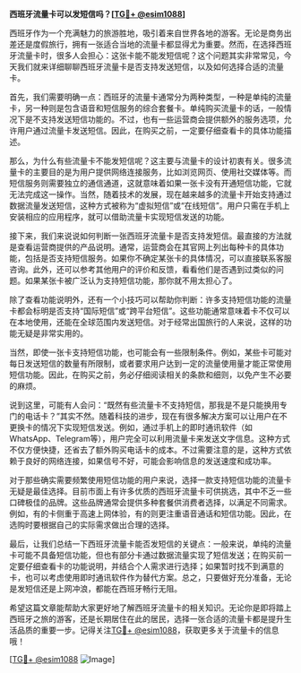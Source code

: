 **西班牙流量卡可以发短信吗？[[TG💪+ @esim1088](https://t.me/s/esim1088)]**

西班牙作为一个充满魅力的旅游胜地，吸引着来自世界各地的游客。无论是商务出差还是度假旅行，拥有一张适合当地的流量卡都显得尤为重要。然而，在选择西班牙流量卡时，很多人会担心：这张卡能不能发短信呢？这个问题其实非常常见，今天我们就来详细聊聊西班牙流量卡是否支持发送短信，以及如何选择合适的流量卡。

首先，我们需要明确一点：西班牙的流量卡通常分为两种类型，一种是单纯的流量卡，另一种则是包含语音和短信服务的综合套餐卡。单纯购买流量卡的话，一般情况下是不支持发送短信功能的。不过，也有一些运营商会提供额外的服务选项，允许用户通过流量卡发送短信。因此，在购买之前，一定要仔细查看卡的具体功能描述。

那么，为什么有些流量卡不能发短信呢？这主要与流量卡的设计初衷有关。很多流量卡的主要目的是为用户提供网络连接服务，比如浏览网页、使用社交媒体等。而短信服务则需要独立的通信通道，这就意味着如果一张卡没有开通短信功能，它就无法完成这一操作。当然，随着技术的发展，现在越来越多的流量卡开始支持通过数据流量发送短信，这种方式被称为“虚拟短信”或“在线短信”。用户只需在手机上安装相应的应用程序，就可以借助流量卡实现短信发送的功能。

接下来，我们来说说如何判断一张西班牙流量卡是否支持发短信。最直接的方法就是查看运营商提供的产品说明。通常，运营商会在其官网上列出每种卡的具体功能，包括是否支持短信服务。如果你不确定某张卡的具体情况，可以直接联系客服咨询。此外，还可以参考其他用户的评价和反馈，看看他们是否遇到过类似的问题。如果某张卡被广泛认为支持短信功能，那你就不用太担心了。

除了查看功能说明外，还有一个小技巧可以帮助你判断：许多支持短信功能的流量卡都会标明是否支持“国际短信”或“跨平台短信”。这些功能通常意味着卡不仅可以在本地使用，还能在全球范围内发送短信。对于经常出国旅行的人来说，这样的功能无疑是非常实用的。

当然，即使一张卡支持短信功能，也可能会有一些限制条件。例如，某些卡可能对每日发送短信的数量有所限制，或者要求用户达到一定的流量使用量才能正常使用短信功能。因此，在购买之前，务必仔细阅读相关的条款和细则，以免产生不必要的麻烦。

说到这里，可能有人会问：“既然有些流量卡不支持短信，那我是不是只能换用专门的电话卡？”其实不然。随着科技的进步，现在有很多解决方案可以让用户在不更换卡的情况下实现短信发送。例如，通过手机上的即时通讯软件（如WhatsApp、Telegram等），用户完全可以利用流量卡来发送文字信息。这种方式不仅方便快捷，还省去了额外购买电话卡的成本。不过需要注意的是，这种方式依赖于良好的网络连接，如果信号不好，可能会影响信息的发送速度和成功率。

对于那些确实需要频繁使用短信功能的用户来说，选择一款支持短信功能的流量卡无疑是最佳选择。目前市面上有许多优质的西班牙流量卡可供挑选，其中不乏一些口碑极佳的品牌。这些品牌通常会提供多种套餐供消费者选择，以满足不同需求。例如，有的卡侧重于高速上网体验，有的则更注重语音通话和短信功能。因此，在选购时要根据自己的实际需求做出合理的选择。

最后，让我们总结一下西班牙流量卡能否发短信的关键点：一般来说，单纯的流量卡可能不具备短信功能，但也有部分卡通过数据流量实现了短信发送；在购买前一定要仔细查看卡的功能说明，并结合个人需求进行选择；如果暂时找不到满意的卡，也可以考虑使用即时通讯软件作为替代方案。总之，只要做好充分准备，无论是发短信还是上网冲浪，都能在西班牙畅行无阻。

希望这篇文章能帮助大家更好地了解西班牙流量卡的相关知识。无论你是即将踏上西班牙之旅的游客，还是长期居住在此的居民，选择一张合适的流量卡都是提升生活品质的重要一步。记得关注[TG💪+ @esim1088](https://t.me/s/esim1088)，获取更多关于流量卡的信息哦！

[[TG💪+ @esim1088](https://t.me/s/esim1088) ![Image](https://i.postimg.cc/4NQfJmqS/Snipaste-2025-05-13-00-14-12.png)]
